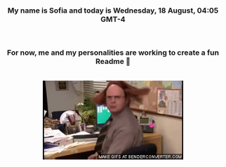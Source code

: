 


<div align="center">
<h3 >My name is Sofia and today is Wednesday, 18 August, 04:05 GMT-4</h3><br>
<h3 >For now, me and my personalities are working to create a fun Readme 👋
</h3><br>
<img src='img/dwight.gif' alt='working...'/>
</div>
